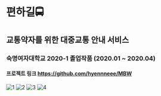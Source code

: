 # 편하길🚍
## 교통약자를 위한 대중교통 안내 서비스
### 숙명여자대학교 2020-1 졸업작품 (2020.01 ~ 2020.04)
#### 프로젝트 링크 https://github.com/hyennneee/MBW

![1](https://user-images.githubusercontent.com/37061717/129391503-484bd93c-c012-4a8a-bc90-7f384da6314c.gif)
![2](https://user-images.githubusercontent.com/37061717/129391747-70439ae9-665e-47e5-9ced-0c4c92a92b1c.gif)
![3](https://user-images.githubusercontent.com/37061717/129391855-3fb4fa50-48b5-4e3f-b215-b9322eef2e43.gif)
![4](https://user-images.githubusercontent.com/37061717/129391887-0014f816-7a75-4e9f-b284-3f741ffc4e37.gif)


